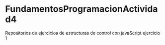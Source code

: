 # FundamentosProgramacionActividad4
Repositorios de ejercicios de estructuras de control con javaScript
ejercicio 1

